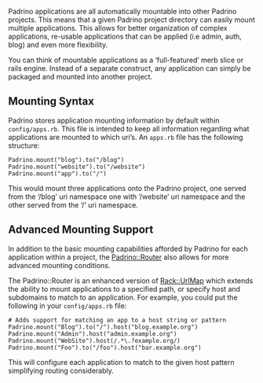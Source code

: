 Padrino applications are all automatically mountable into other Padrino projects. This means that a given Padrino project directory can easily mount multiple applications. This allows for better organization of complex applications, re-usable applications that can be applied (i.e admin, auth, blog) and even more flexibility.

You can think of mountable applications as a ‘full-featured’ merb slice or rails engine. Instead of a separate construct, any application can simply be packaged and mounted into another project.



## Mounting Syntax

Padrino stores application mounting information by default within `config/apps.rb`. This file is intended to keep all information regarding what applications are mounted to which uri’s. An `apps.rb` file has the following structure:

    Padrino.mount("blog").to("/blog")
    Padrino.mount("website").to("/website")
    Padrino.mount("app").to("/")

This would mount three applications onto the Padrino project, one served from the ‘/blog’ uri namespace one with ‘/website’ uri namespace and the other served from the ‘/’ uri namespace.



## Advanced Mounting Support

In addition to the basic mounting capabilities afforded by Padrino for each application within a project, the [Padrino::Router](http://github.com/padrino/padrino-framework/blob/master/padrino-core/lib/padrino-core/router.rb) also allows for more advanced mounting conditions.

The Padrino::Router is an enhanced version of [Rack::UrlMap](http://github.com/rack/rack/blob/master/lib/rack/urlmap.rb) which extends the ability to mount applications to a specified path, or specify host and subdomains to match to an application. For example, you could put the following in your `config/apps.rb` file:

    # Adds support for matching an app to a host string or pattern
    Padrino.mount("Blog").to("/").host("blog.example.org")
    Padrino.mount("Admin").host("admin.example.org")
    Padrino.mount("WebSite").host(/.*\.?example.org/)
    Padrino.mount("Foo").to("/foo").host("bar.example.org")

This will configure each application to match to the given host pattern simplifying routing considerably.
